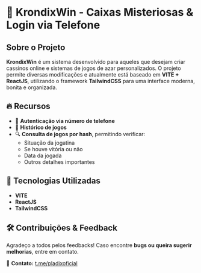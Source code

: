 # 🎰 KrondixWin - Caixas Misteriosas & Login via Telefone

## Sobre o Projeto

**KrondixWin** é um sistema desenvolvido para aqueles que desejam criar cassinos online e sistemas de jogos de azar personalizados. O projeto permite diversas modificações e atualmente está baseado em **VITE + ReactJS**, utilizando o framework **TailwindCSS** para uma interface moderna, bonita e organizada.

## 🔥 Recursos

- 📱 **Autenticação via número de telefone**
- 📜 **Histórico de jogos**
- 🔍 **Consulta de jogos por hash**, permitindo verificar:
  - Situação da jogatina
  - Se houve vitória ou não
  - Data da jogada
  - Outros detalhes importantes

## 🚀 Tecnologias Utilizadas

- **VITE**
- **ReactJS**
- **TailwindCSS**

## 🛠 Contribuições & Feedback

Agradeço a todos pelos feedbacks! Caso encontre **bugs ou queira sugerir melhorias**, entre em contato.

📩 **Contato:** [t.me/pladixoficial](https://t.me/pladixoficial)

